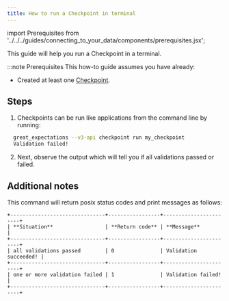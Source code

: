 ```yaml
---
title: How to run a Checkpoint in terminal
---
```


import Prerequisites from '../../../guides/connecting_to_your_data/components/prerequisites.jsx';

This guide will help you run a Checkpoint in a terminal.

:::note Prerequisites
  This how-to guide assumes you have already:

  - Created at least one [Checkpoint](./how-to-create-a-new-checkpoint).

Steps
-----

1. Checkpoints can be run like applications from the command line by running:

```bash
  great_expectations --v3-api checkpoint run my_checkpoint
  Validation failed!
```

2. Next, observe the output which will tell you if all validations passed or failed.

Additional notes
----------------

This command will return posix status codes and print messages as follows:

    +-------------------------------+-----------------+-----------------------+
    | **Situation**                 | **Return code** | **Message**           |
    +-------------------------------+-----------------+-----------------------+
    | all validations passed        | 0               | Validation succeeded! |
    +-------------------------------+-----------------+-----------------------+
    | one or more validation failed | 1               | Validation failed!    |
    +-------------------------------+-----------------+-----------------------+
